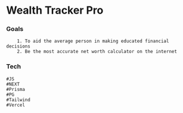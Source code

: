 #  Wealth Tracker Pro

### Goals
        1. To aid the average person in making educated financial decisions
        2. Be the most accurate net worth calculator on the internet

### Tech
    #JS
    #NEXT
    #Prisma
    #PG
    #Tailwind
    #Vercel
    


